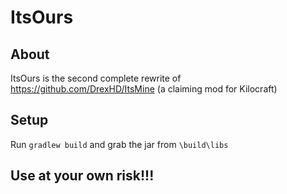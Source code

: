 # ItsOurs
## About
ItsOurs is the second complete rewrite of https://github.com/DrexHD/ItsMine (a claiming mod for Kilocraft)

## Setup
Run `gradlew build` and grab the jar from `\build\libs`
## Use at your own risk!!!
